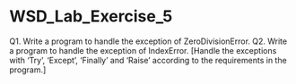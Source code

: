 # WSD_Lab_Exercise_5
 Q1. Write a program to handle the exception of ZeroDivisionError.
 Q2. Write a program to handle the exception of IndexError.
[Handle the exceptions with ‘Try’, ‘Except’, ‘Finally’ and ‘Raise’ according to the requirements in the program.]
